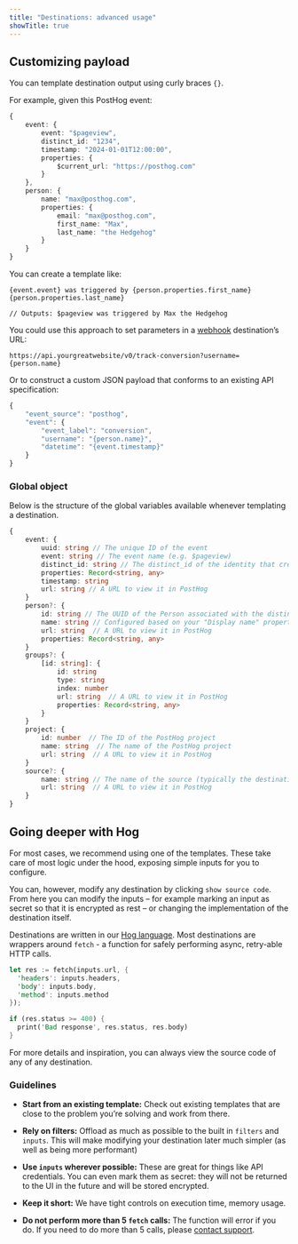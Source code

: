 ```yaml
---
title: "Destinations: advanced usage"
showTitle: true
---
```


## Customizing payload

You can template destination output using curly braces `{}`.

For example, given this PostHog event:

```ts
{
    event: {
        event: "$pageview",
        distinct_id: "1234",
        timestamp: "2024-01-01T12:00:00",
        properties: {
            $current_url: "https://posthog.com"
        }
    },
    person: {
        name: "max@posthog.com",
        properties: {
            email: "max@posthog.com",
            first_name: "Max",
            last_name: "the Hedgehog"
        }
    }
}
```

You can create a template like:

```
{event.event} was triggered by {person.properties.first_name} {person.properties.last_name}

// Outputs: $pageview was triggered by Max the Hedgehog
```

You could use this approach to set parameters in a [webhook](/docs/cdp/destinations/webhook) destination’s URL:

```
https://api.yourgreatwebsite/v0/track-conversion?username={person.name}
```

Or to construct a custom JSON payload that conforms to an existing API specification:

```ts
{
    "event_source": "posthog",
    "event": {
        "event_label": "conversion",
        "username": "{person.name}",
        "datetime": "{event.timestamp}"
    }
}
```

### Global object

Below is the structure of the global variables available whenever templating a destination.

```ts
{
    event: {
        uuid: string // The unique ID of the event
        event: string // The event name (e.g. $pageview)
        distinct_id: string // The distinct_id of the identity that created the event
        properties: Record<string, any>
        timestamp: string
        url: string // A URL to view it in PostHog
    }
    person?: {
        id: string // The UUID of the Person associated with the distinct_id of the event
        name: string // Configured based on your "Display name" property in PostHog
        url: string  // A URL to view it in PostHog
        properties: Record<string, any>
    }
    groups?: {
        [id: string]: {
            id: string
            type: string
            index: number
            url: string  // A URL to view it in PostHog
            properties: Record<string, any>
        }
    }
    project: {
        id: number  // The ID of the PostHog project
        name: string  // The name of the PostHog project
        url: string  // A URL to view it in PostHog
    }
    source?: {
        name: string // The name of the source (typically the destination name)
        url: string  // A URL to view it in PostHog
    }
}
```

## Going deeper with Hog

For most cases, we recommend using one of the templates. These take care of most logic under the hood, exposing simple inputs for you to configure. 

You can, however, modify any destination by clicking `show source code`. From here you can modify the inputs – for example marking an input as secret so that it is encrypted as rest – or changing the implementation of the destination itself.

Destinations are written in our [Hog language](/docs/hog). Most destinations are wrappers around `fetch` - a function for safely performing async, retry-able HTTP calls.

```rust
let res := fetch(inputs.url, {
  'headers': inputs.headers,
  'body': inputs.body,
  'method': inputs.method
});

if (res.status >= 400) {
  print('Bad response', res.status, res.body)
}
```

For more details and inspiration, you can always view the source code of any of any destination.

### Guidelines

- **Start from an existing template:** Check out existing templates that are close to the problem you’re solving and work from there.

- **Rely on filters:** Offload as much as possible to the built in `filters` and `inputs`. This will make modifying your destination later much simpler (as well as being more performant)

- **Use `inputs` wherever possible:** These are great for things like API credentials. You can even mark them as secret: they will not be returned to the UI in the future and will be stored encrypted.

- **Keep it short:** We have tight controls on execution time, memory usage.

- **Do not perform more than 5 `fetch` calls:** The function will error if you do. If you need to do more than 5 calls, please [contact support](https://us.posthog.com/#panel=support%3Asupport%3Aapps%3A%3Atrue).
